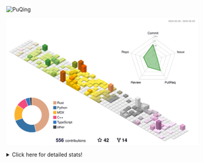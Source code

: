 ![PuQing](https://user-images.githubusercontent.com/27223114/171565019-9a56fae6-b08b-421f-99db-7e830da42371.png)

![](./profile-3d-contrib/profile-season-animate.svg)

<details>
<summary>Click here for detailed stats!</summary>

<!--START_SECTION:waka-->
![Lines of code](https://img.shields.io/badge/From%20Hello%20World%20I%27ve%20Written-2.0%20million%20lines%20of%20code-blue)

**🐱 My GitHub Data** 

> 📦 443.9 kB Used in GitHub's Storage 
 > 
> 🏆 187 Contributions in the Year 2025
 > 
> 🚫 Not Opted to Hire
 > 
> 📜 33 Public Repositories 
 > 
> 🔑 34 Private Repositories 
 > 
**I'm an Early 🐤** 

```text
🌞 Morning                831 commits         ██░░░░░░░░░░░░░░░░░░░░░░░   09.71 % 
🌆 Daytime                3671 commits        ███████████░░░░░░░░░░░░░░   42.90 % 
🌃 Evening                1921 commits        ██████░░░░░░░░░░░░░░░░░░░   22.45 % 
🌙 Night                  2134 commits        ██████░░░░░░░░░░░░░░░░░░░   24.94 % 
```


📊 **This Week I Spent My Time On** 

```text
💬 Programming Languages: 
Other                    19 hrs 51 mins      █████████████░░░░░░░░░░░░   51.49 % 
Python                   11 hrs 17 mins      ███████░░░░░░░░░░░░░░░░░░   29.26 % 
Typst                    2 hrs 17 mins       █░░░░░░░░░░░░░░░░░░░░░░░░   05.94 % 
CSV                      1 hr 57 mins        █░░░░░░░░░░░░░░░░░░░░░░░░   05.07 % 
Swift                    1 hr 16 mins        █░░░░░░░░░░░░░░░░░░░░░░░░   03.30 % 

🔥 Editors: 
VS Code                  15 hrs 52 mins      ██████████░░░░░░░░░░░░░░░   41.13 % 
Arc                      15 hrs 33 mins      ██████████░░░░░░░░░░░░░░░   40.34 % 
Ghostty                  2 hrs 4 mins        █░░░░░░░░░░░░░░░░░░░░░░░░   05.38 % 
Telegram                 1 hr 53 mins        █░░░░░░░░░░░░░░░░░░░░░░░░   04.92 % 
Xcode                    1 hr 18 mins        █░░░░░░░░░░░░░░░░░░░░░░░░   03.38 % 

💻 Operating System: 
Mac                      25 hrs 4 mins       ████████████████░░░░░░░░░   65.00 % 
Linux                    13 hrs 30 mins      █████████░░░░░░░░░░░░░░░░   35.00 % 
```


<!--END_SECTION:waka-->
</details>

